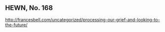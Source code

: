 ## HEWN, No. 168

http://francesbell.com/uncategorized/processing-our-grief-and-looking-to-the-future/
